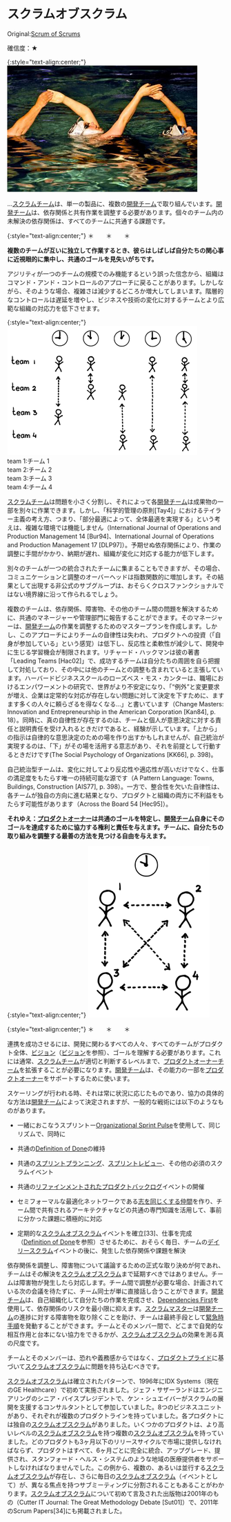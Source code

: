 # スクラムオブスクラム

 Original:[Scrum of Scrums](http://sites.google.com/a/scrumplop.org/published-patterns/product-organization-pattern-language/scrum-of-scrums)

確信度：★

{:style="text-align:center;"}
![ch02_35_34_Scrum_of_Scrums1](Images/ch02_35_34_Scrum_of_Scrums1.png)

...[スクラムチーム](ch02_07_7_Scrum_Team.md)​は、単一の製品に、複数の[開発チーム](ch02_14_14_Development_Team.md)​​で取り組んでいます。[開発チーム](ch02_14_14_Development_Team.md)​は、依存関係と共有作業を調整する必要があります。個々のチーム内の未解決の依存関係は、すべてのチームに共通する課題です。

{:style="text-align:center;"}
＊　　＊　　＊

**複数のチームが互いに独立して作業するとき、彼らはしばしば自分たちの関心事に近視眼的に集中し、共通のゴールを見失いがちです。**

アジリティが一つのチームの規模でのみ機能するという誤った信念から、組織はコマンド・アンド・コントロールのアプローチに戻ることがあります。しかしながら、そのような場合、複雑さは減少するどころか増大してしまいます。階層的なコントロールは遅延を増やし、ビジネスや技術の変化に対するチームとより広範な組織の対応力を低下させます。

{:style="text-align:center;"}
![ch02_35_34_Scrum_of_Scrums2](Images/ch02_35_34_Scrum_of_Scrums2.png)<br>
team 1:チーム 1<br>team 2:チーム 2<br>team 3:チーム 3<br>team 4:チーム 4

[スクラムチーム](ch02_07_7_Scrum_Team.md)は問題を小さく分割し、それによって各[開発チーム](ch02_14_14_Development_Team.md)は成果物の一部を別々に作業できます。しかし、「科学的管理の原則[Tay4]」におけるテイラー主義の考え方、つまり、「部分最適によって、全体最適を実現する」という考えは、複雑な環境では機能しません（International Journal of Operations and Production Management 14 [Bur94]、International Journal of Operations and Production Management 17 [DLP97]）。予期せぬ依存関係により、作業の調整に手間がかかり、納期が遅れ、組織が変化に対応する能力が低下します。

別々のチームが一つの統合されたチームに集まることもできますが、その場合、コミュニケーションと調整のオーバーヘッドは指数関数的に増加します。その結果として出現する非公式のサブグループは、おそらくクロスファンクショナルではない境界線に沿って作られるでしょう。

複数のチームは、依存関係、障害物、その他のチーム間の問題を解決するために、共通のマネージャーや管理部門に報告することができます。そのマネージャーは、[開発チーム](ch02_14_14_Development_Team.md)の作業を調整するためのマスタープランを作成します。しかし、このアプローチによりチームの自律性は失われ、プロダクトへの投資（「自身が参加している」という感覚）は低下し、反応性と柔軟性が減少して、開発中に生じる学習機会が制限されます。リチャード・ハックマンは彼の著書「Leading Teams [Hac02]」で、成功するチームは自分たちの周囲を自ら把握して対処しており、その中には他のチームとの調整も含まれていると主張しています。ハーバードビジネススクールのローズベス・モス・カンターは、職場におけるエンパワーメントの研究で、世界がより不安定になり、「“例外”と変更要求が増え、企業は定常的な対応が存在しない問題に対して決定を下すために、ますます多くの人々に頼らざるを得なくなる...」と書いています（Change Masters: Innovation and Entrepreneurship in the American Corporation [Kan84], p. 18）。同時に、真の自律性が存在するのは、チームと個人が意思決定に対する責任と説明責任を受け入れるときだけであると、経験が示しています。「上から」の指示は自律的な意思決定のための場を作り出すかもしれませんが、自己統治が実現するのは、「下」がその場を活用する意志があり、それを前提として行動するときだけです(The Social Psychology of Organizations [KK66], p. 398)。

自己統治型チームは、変化に対してより反応性や適応性が高いだけでなく、仕事の満足度をもたらす唯一の持続可能な源です（A Pattern Language: Towns, Buildings, Construction [AIS77], p. 398）。一方で、整合性を欠いた自律性は、各チームが独自の方向に進む結果となり、プロダクトと組織の両方に不利益をもたらす可能性があります（Across the Board 54 [Hec95]）。

**それゆえ：[プロダクトオーナー](ch02_11_11_Product_Owner.md)​​は共通のゴールを特定し、[開発チーム](ch02_14_14_Development_Team.md)自身にそのゴールを達成するために協力する権利と責任を与えます。チームに、自分たちの取り組みを調整する最善の方法を見つける自由を与えます。**

{:style="text-align:center;"}
![ch02_35_34_Scrum_of_Scrums3](Images/ch02_35_34_Scrum_of_Scrums3.png)

{:style="text-align:center;"}
＊　　＊　　＊

連携を成功させるには、開発に関わるすべての人々、すべてのチームがプロダクト全体、[ビジョン](ch03_02_39_Vision.md)（[ビジョン](ch03_02_39_Vision.md)を参照）、ゴールを理解する必要があります。これには通常、[スクラムチーム](ch02_07_7_Scrum_Team.md)が適切と判断するレベルまで、[プロダクトオーナーチーム](ch02_12_12_Product_Owner_Team.md)​​を拡張することが必要になります。[開発チーム](ch02_14_14_Development_Team.md)は、その能力の一部を[プロダクトオーナー](ch02_11_11_Product_Owner.md)をサポートするために使います。

スケーリングが行われる時、それは常に状況に応じたものであり、協力の具体的な方法は[開発チーム](ch02_14_14_Development_Team.md)によって決定されますが、一般的な戦術には以下のようなものがあります。

* 一緒におこなうスプリントー[Organizational Sprint Pulse](http://sites.google.com/a/scrumplop.org/published-patterns/product-organization-pattern-language/organizational-sprint-pulse)​​を使用して、同じリズムで、同時に

* 共通の​[Definition of Done](https://sites.google.com/a/scrumplop.org/published-patterns/value-stream/definition-of-done)​の維持

* 共通の[スプリントプランニング](ch02_25_24_Sprint_Planning.md)​、​[スプリントレビュー](ch02_36_35_Sprint_Review.md)​、その他の必須のスクラムイベント

* 共通の​[リファインメントされたプロダクトバックログ](ch03_30_64_Refined_Product_Backlog.md)​イベントの開催

* ​セミフォーマルな最適化ネットワークである[志を同じくする仲間](ch02_05_5_Birds_of_a_Feather.md)​を作り、チーム間で共有されるアーキテクチャなどの共通の専門知識を活用して、事前に分かった課題に積極的に対応

* 定期的な[スクラムオブスクラム](ch02_35_34_Scrum_of_Scrums.md)イベントを確立[33]、仕事を完成（[Definition of Done](https://sites.google.com/a/scrumplop.org/published-patterns/value-stream/definition-of-done)を参照）させるために、おそらく毎日、チームの​[デイリースクラム](ch02_30_29_Daily_Scrum.md)イベントの後に、発生した依存関係や課題を解決

依存関係を調整し、障害物について議論するための正式な取り決めが何であれ、チームはその解決を[スクラムオブスクラム](ch02_35_34_Scrum_of_Scrums.md)まで延期すべきではありません。チームは障害物が発生したら対応します。チーム間で調整が必要な場合、計画されている次の会議を待たずに、チーム同士が単に直接話し合うことができます。[開発チーム](ch02_14_14_Development_Team.md)は、自己組織化して自分たちの作業を完成させ、​[Dependencies First](https://sites.google.com/a/scrumplop.org/published-patterns/value-stream/sprint-backlog/dependencies-first)を使用して、依存関係のリスクを最小限に抑えます。​[スクラムマスター](ch02_20_19_ScrumMaster.md)は[開発チーム](ch02_14_14_Development_Team.md)の進捗に対する障害物を取り除くことを助け、チームは最終手段として​[緊急時手順](ch02_33_32_Emergency_Procedure.md)を発動することができます。チームとそのメンバー間で、どこまで自発的な相互作用と台本にない協力をできるかが、[スクラムオブスクラム](ch02_35_34_Scrum_of_Scrums.md)の効果を測る真の尺度です。

チームとそのメンバーは、恐れや義務感からではなく、​[プロダクトプライド](ch02_39_38_Product_Pride.md)に基づいて[スクラムオブスクラム](ch02_35_34_Scrum_of_Scrums.md)に問題を持ち込むべきです。

[スクラムオブスクラム](ch02_35_34_Scrum_of_Scrums.md)は確立されたパターンで、1996年にIDX Systems（現在のGE Healthcare）で初めて実施されました。ジェフ・サザーランドはエンジニアリングのシニア・バイスプレジデントで、ケン・シュエイバーがスクラムの展開を支援するコンサルタントとして参加していました。8つのビジネスユニットがあり、それぞれが複数のプロダクトラインを持っていました。各プロダクトには独自の[スクラムオブスクラム](ch02_35_34_Scrum_of_Scrums.md)がありました。いくつかのプロダクトは、より高いレベルの[スクラムオブスクラム](ch02_35_34_Scrum_of_Scrums.md)を持つ複数の[スクラムオブスクラム](ch02_35_34_Scrum_of_Scrums.md)を持っていました。どのプロダクトも3ヶ月以下のリリースサイクルで市場に提供しなければならず、プロダクトはすべて、6ヶ月ごとに完全に統合、アップグレード、提供され、スタンフォード・ヘルス・システムのような地域の医療提供者をサポートしなければなりませんでした。この例から、複数の、あるいは並行する[スクラムオブスクラム](ch02_35_34_Scrum_of_Scrums.md)が存在し、さらに毎日の[スクラムオブスクラム](ch02_35_34_Scrum_of_Scrums.md)（イベントとして）が、異なる焦点を持つサブミーティングに分割されることもあることがわかります。[スクラムオブスクラム](ch02_35_34_Scrum_of_Scrums.md)について初めて言及された出版物は2001年のもの（Cutter IT Journal: The Great Methodology Debate [Sut01]）で、2011年のScrum Papers[34]にも掲載されました。


